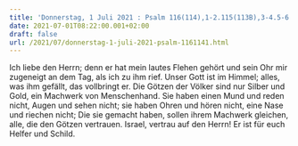 ```yaml
---
title: 'Donnerstag, 1 Juli 2021 : Psalm 116(114),1-2.115(113B),3-4.5-6.8-9.'
date: 2021-07-01T08:22:00.001+02:00
draft: false
url: /2021/07/donnerstag-1-juli-2021-psalm-1161141.html
---
```


Ich liebe den Herrn; denn er hat mein lautes Flehen gehört und sein Ohr mir zugeneigt an dem Tag, als ich zu ihm rief. Unser Gott ist im Himmel; alles, was ihm gefällt, das vollbringt er. Die Götzen der Völker sind nur Silber und Gold, ein Machwerk von Menschenhand. Sie haben einen Mund und reden nicht, Augen und sehen nicht; sie haben Ohren und hören nicht, eine Nase und riechen nicht; Die sie gemacht haben, sollen ihrem Machwerk gleichen, alle, die den Götzen vertrauen. Israel, vertrau auf den Herrn! Er ist für euch Helfer und Schild.